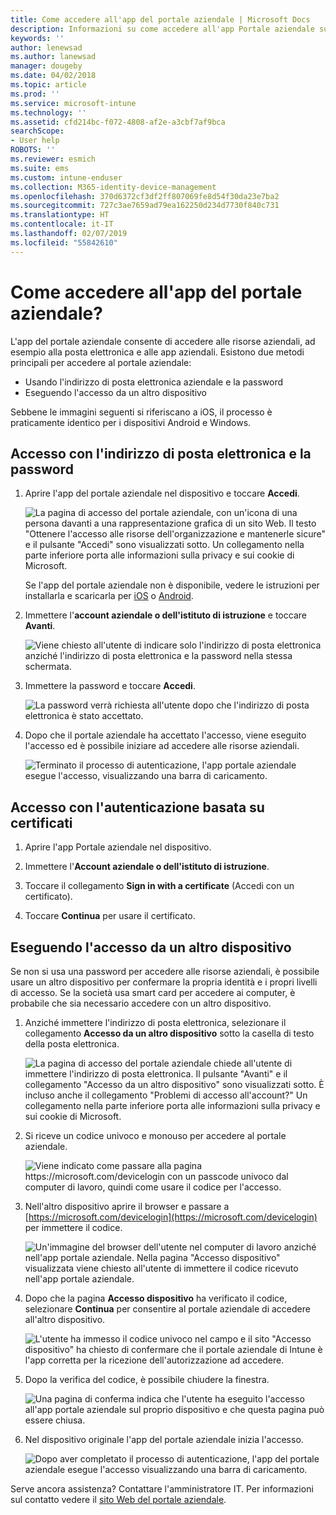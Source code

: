 ```yaml
---
title: Come accedere all'app del portale aziendale | Microsoft Docs
description: Informazioni su come accedere all'app Portale aziendale su più piattaforme.
keywords: ''
author: lenewsad
ms.author: lanewsad
manager: dougeby
ms.date: 04/02/2018
ms.topic: article
ms.prod: ''
ms.service: microsoft-intune
ms.technology: ''
ms.assetid: cfd214bc-f072-4808-af2e-a3cbf7af9bca
searchScope:
- User help
ROBOTS: ''
ms.reviewer: esmich
ms.suite: ems
ms.custom: intune-enduser
ms.collection: M365-identity-device-management
ms.openlocfilehash: 370d6372cf3df2ff807069fe8d54f30da23e7ba2
ms.sourcegitcommit: 727c3ae7659ad79ea162250d234d7730f840c731
ms.translationtype: HT
ms.contentlocale: it-IT
ms.lasthandoff: 02/07/2019
ms.locfileid: "55842610"
---
```

# <a name="how-do-i-sign-in-to-the-company-portal-app---user-story-1132123--"></a>Come accedere all'app del portale aziendale? <!--User Story 1132123-->

L'app del portale aziendale consente di accedere alle risorse aziendali, ad esempio alla posta elettronica e alle app aziendali. Esistono due metodi principali per accedere al portale aziendale:

* Usando l'indirizzo di posta elettronica aziendale e la password
* Eseguendo l'accesso da un altro dispositivo

Sebbene le immagini seguenti si riferiscano a iOS, il processo è praticamente identico per i dispositivi Android e Windows.

## <a name="signing-in-with-your-email-address-and-password"></a>Accesso con l'indirizzo di posta elettronica e la password

1. Aprire l'app del portale aziendale nel dispositivo e toccare **Accedi**.

   ![La pagina di accesso del portale aziendale, con un'icona di una persona davanti a una rappresentazione grafica di un sito Web. Il testo "Ottenere l'accesso alle risorse dell'organizzazione e mantenerle sicure" e il pulsante "Accedi" sono visualizzati sotto. Un collegamento nella parte inferiore porta alle informazioni sulla privacy e sui cookie di Microsoft.](/intune-user-help/media/cp_ios_aad_signin_after_1804_001.png)

   Se l'app del portale aziendale non è disponibile, vedere le istruzioni per installarla e scaricarla per [iOS](install-and-sign-in-to-the-intune-company-portal-app-ios.md) o [Android](install-the-company-portal-app-android.md).

2. Immettere l'**account aziendale o dell'istituto di istruzione** e toccare **Avanti**.

   ![Viene chiesto all'utente di indicare solo l'indirizzo di posta elettronica anziché l'indirizzo di posta elettronica e la password nella stessa schermata.](/intune-user-help/media/cp_ios_aad_signin_after_1804_002.png)

3. Immettere la password e toccare **Accedi**.

   ![La password verrà richiesta all'utente dopo che l'indirizzo di posta elettronica è stato accettato.](/intune-user-help/media/cp_ios_aad_signin_after_1804_003.png)

4. Dopo che il portale aziendale ha accettato l'accesso, viene eseguito l'accesso ed è possibile iniziare ad accedere alle risorse aziendali.   

   ![Terminato il processo di autenticazione, l'app portale aziendale esegue l'accesso, visualizzando una barra di caricamento.](/intune-user-help/media/cp_ios_aad_signin_after_1804_004.png)

## <a name="signing-in-with-certificate-based-authentication"></a>Accesso con l'autenticazione basata su certificati

1.  Aprire l'app Portale aziendale nel dispositivo.

2.  Immettere l'**Account aziendale o dell'istituto di istruzione**.

3.  Toccare il collegamento **Sign in with a certificate** (Accedi con un certificato).

4.  Toccare **Continua** per usare il certificato.

## <a name="signing-in-from-another-device"></a>Eseguendo l'accesso da un altro dispositivo

Se non si usa una password per accedere alle risorse aziendali, è possibile usare un altro dispositivo per confermare la propria identità e i propri livelli di accesso. Se la società usa smart card per accedere ai computer, è probabile che sia necessario accedere con un altro dispositivo.

1. Anziché immettere l'indirizzo di posta elettronica, selezionare il collegamento **Accesso da un altro dispositivo** sotto la casella di testo della posta elettronica.

   ![La pagina di accesso del portale aziendale chiede all'utente di immettere l'indirizzo di posta elettronica.  Il pulsante "Avanti" e il collegamento "Accesso da un altro dispositivo" sono visualizzati sotto. È incluso anche il collegamento "Problemi di accesso all'account?" Un collegamento nella parte inferiore porta alle informazioni sulla privacy e sui cookie di Microsoft.](/intune-user-help/media/cp_ios_aad_signin_after_1804_005.png)

2. Si riceve un codice univoco e monouso per accedere al portale aziendale.

   ![Viene indicato come passare alla pagina https://microsoft.com/devicelogin con un passcode univoco dal computer di lavoro, quindi come usare il codice per l'accesso.](/intune-user-help/media/cp_ios_aad_signin_after_1804_006.png)

3. Nell'altro dispositivo aprire il browser e passare a [https://microsoft.com/devicelogin](https://microsoft.com/devicelogin) per immettere il codice.

   ![Un'immagine del browser dell'utente nel computer di lavoro anziché nell'app portale aziendale. Nella pagina "Accesso dispositivo" visualizzata viene chiesto all'utente di immettere il codice ricevuto nell'app portale aziendale.](/intune/media/cp_ios_aad_signin_from_another_device_after_1704_004.png)

4. Dopo che la pagina **Accesso dispositivo** ha verificato il codice, selezionare __Continua__ per consentire al portale aziendale di accedere all'altro dispositivo.

   ![L'utente ha immesso il codice univoco nel campo e il sito "Accesso dispositivo" ha chiesto di confermare che il portale aziendale di Intune è l'app corretta per la ricezione dell'autorizzazione ad accedere.](/intune/media/cp_ios_aad_signin_from_another_device_after_1704_005.png)

5. Dopo la verifica del codice, è possibile chiudere la finestra.

   ![Una pagina di conferma indica che l'utente ha eseguito l'accesso all'app portale aziendale sul proprio dispositivo e che questa pagina può essere chiusa.](/intune/media/cp_ios_aad_signin_from_another_device_after_1704_006.png)

6. Nel dispositivo originale l'app del portale aziendale inizia l'accesso.

   ![Dopo aver completato il processo di autenticazione, l'app del portale aziendale esegue l'accesso visualizzando una barra di caricamento.](/intune-user-help/media/cp_ios_aad_signin_after_1804_007.png)

Serve ancora assistenza? Contattare l'amministratore IT. Per informazioni sul contatto vedere il [sito Web del portale aziendale](https://go.microsoft.com/fwlink/?linkid=2010980).
